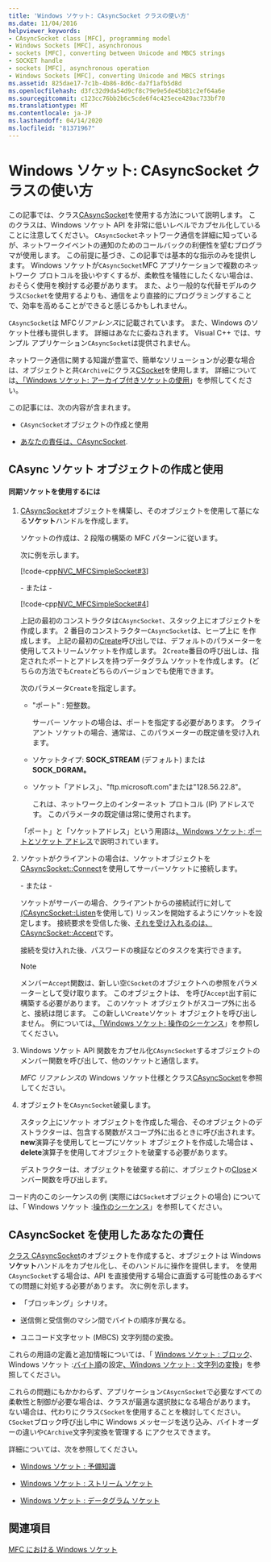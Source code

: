 ```yaml
---
title: 'Windows ソケット: CAsyncSocket クラスの使い方'
ms.date: 11/04/2016
helpviewer_keywords:
- CAsyncSocket class [MFC], programming model
- Windows Sockets [MFC], asynchronous
- sockets [MFC], converting between Unicode and MBCS strings
- SOCKET handle
- sockets [MFC], asynchronous operation
- Windows Sockets [MFC], converting Unicode and MBCS strings
ms.assetid: 825dae17-7c1b-4b86-8d6c-da7f1afb5d8d
ms.openlocfilehash: d3fc32d9da54d9cf8c79e9e5de45b81c2ef64a6e
ms.sourcegitcommit: c123cc76bb2b6c5cde6f4c425ece420ac733bf70
ms.translationtype: MT
ms.contentlocale: ja-JP
ms.lasthandoff: 04/14/2020
ms.locfileid: "81371967"
---
```

# <a name="windows-sockets-using-class-casyncsocket"></a>Windows ソケット: CAsyncSocket クラスの使い方

この記事では、クラス[CAsyncSocket](../mfc/reference/casyncsocket-class.md)を使用する方法について説明します。 このクラスは、Windows ソケット API を非常に低いレベルでカプセル化していることに注意してください。 `CAsyncSocket`ネットワーク通信を詳細に知っているが、ネットワークイベントの通知のためのコールバックの利便性を望むプログラマが使用します。 この前提に基づき、この記事では基本的な指示のみを提供します。 Windows ソケットが`CAsyncSocket`MFC アプリケーションで複数のネットワーク プロトコルを扱いやすくするが、柔軟性を犠牲にしたくない場合は、おそらく使用を検討する必要があります。 また、より一般的な代替モデルのクラス`CSocket`を使用するよりも、通信をより直接的にプログラミングすることで、効率を高めることができると感じるかもしれません。

`CAsyncSocket`は MFC*リファレンス*に記載されています。 また、Windows のソケット仕様も提供します。 詳細はあなたに委ねされます。 Visual C++ では、サンプル アプリケーション`CAsyncSocket`は提供されません。

ネットワーク通信に関する知識が豊富で、簡単なソリューションが必要な場合は、オブジェクトと共`CArchive`にクラス[CSocket](../mfc/reference/csocket-class.md)を使用します。 詳細については[、「Windows ソケット: アーカイブ付きソケットの使用](../mfc/windows-sockets-using-sockets-with-archives.md)」を参照してください。

この記事には、次の内容が含まれます。

- `CAsyncSocket`オブジェクトの作成と使用

- [あなたの責任は、CAsyncSocket](#_core_your_responsibilities_with_casyncsocket).

## <a name="creating-and-using-a-casyncsocket-object"></a><a name="_core_creating_and_using_a_casyncsocket_object"></a>CAsync ソケット オブジェクトの作成と使用

#### <a name="to-use-casyncsocket"></a>同期ソケットを使用するには

1. [CAsyncSocket](../mfc/reference/casyncsocket-class.md)オブジェクトを構築し、そのオブジェクトを使用して基になる**ソケット**ハンドルを作成します。

   ソケットの作成は、2 段階の構築の MFC パターンに従います。

   次に例を示します。

   [!code-cpp[NVC_MFCSimpleSocket#3](../mfc/codesnippet/cpp/windows-sockets-using-class-casyncsocket_1.cpp)]

     \- または -

   [!code-cpp[NVC_MFCSimpleSocket#4](../mfc/codesnippet/cpp/windows-sockets-using-class-casyncsocket_2.cpp)]

   上記の最初のコンストラクタは`CAsyncSocket`、スタック上にオブジェクトを作成します。 2 番目のコンストラクター`CAsyncSocket`は、ヒープ上に を作成します。 上記の最初の[Create](../mfc/reference/casyncsocket-class.md#create)呼び出しでは、デフォルトのパラメーターを使用してストリームソケットを作成します。 2`Create`番目の呼び出しは、指定されたポートとアドレスを持つデータグラム ソケットを作成します。 (どちらの方法でも`Create`どちらのバージョンでも使用できます。

   次のパラメータ`Create`を指定します。

   - "ポート" : 短整数。

      サーバー ソケットの場合は、ポートを指定する必要があります。 クライアント ソケットの場合、通常は、このパラメーターの既定値を受け入れます。

   - ソケットタイプ: **SOCK_STREAM** (デフォルト) または**SOCK_DGRAM。**

   - ソケット「アドレス」、"ftp.microsoft.com"または"128.56.22.8"。

      これは、ネットワーク上のインターネット プロトコル (IP) アドレスです。 このパラメータの既定値は常に使用されます。

   「ポート」と「ソケットアドレス」という用語は[、Windows ソケット: ポートとソケット アドレス](../mfc/windows-sockets-ports-and-socket-addresses.md)で説明されています。

1. ソケットがクライアントの場合は、ソケットオブジェクトを[CAsyncSocket::Connect](../mfc/reference/casyncsocket-class.md#connect)を使用してサーバーソケットに接続します。

     \- または -

   ソケットがサーバーの場合、クライアントからの接続試行に対して[(CAsyncSocket::Listen](../mfc/reference/casyncsocket-class.md#listen)を使用して) リッスンを開始するようにソケットを設定します。 接続要求を受信した後、[それを受け入れるのは、CAsyncSocket::Accept](../mfc/reference/casyncsocket-class.md#accept)です。

   接続を受け入れた後、パスワードの検証などのタスクを実行できます。

    > [!NOTE]
    >  メンバー`Accept`関数は、新しい空`CSocket`のオブジェクトへの参照をパラメーターとして受け取ります。 このオブジェクトは、 を呼び`Accept`出す前に構築する必要があります。 このソケット オブジェクトがスコープ外に出ると、接続は閉じます。 この新しい`Create`ソケット オブジェクトを呼び出しません。 例については[、「Windows ソケット: 操作のシーケンス](../mfc/windows-sockets-sequence-of-operations.md)」を参照してください。

1. Windows ソケット API 関数をカプセル化`CAsyncSocket`するオブジェクトのメンバー関数を呼び出して、他のソケットと通信します。

   *MFC リファレンス*の Windows ソケット仕様とクラス[CAsyncSocket](../mfc/reference/casyncsocket-class.md)を参照してください。

1. オブジェクトを`CAsyncSocket`破棄します。

   スタック上にソケット オブジェクトを作成した場合、そのオブジェクトのデストラクターは、包含する関数がスコープ外に出るときに呼び出されます。 **new**演算子を使用してヒープにソケット オブジェクトを作成した場合は **、delete**演算子を使用してオブジェクトを破棄する必要があります。

   デストラクターは、オブジェクトを破棄する前に、オブジェクトの[Close](../mfc/reference/casyncsocket-class.md#close)メンバー関数を呼び出します。

コード内のこのシーケンスの例 (実際には`CSocket`オブジェクトの場合) については、「 Windows ソケット :[操作のシーケンス](../mfc/windows-sockets-sequence-of-operations.md)」を参照してください。

## <a name="your-responsibilities-with-casyncsocket"></a><a name="_core_your_responsibilities_with_casyncsocket"></a>CAsyncSocket を使用したあなたの責任

[クラス CAsyncSocket](../mfc/reference/casyncsocket-class.md)のオブジェクトを作成すると、オブジェクトは Windows**ソケット**ハンドルをカプセル化し、そのハンドルに操作を提供します。 を使用`CAsyncSocket`する場合は、API を直接使用する場合に直面する可能性のあるすべての問題に対処する必要があります。 次に例を示します。

- 「ブロッキング」シナリオ。

- 送信側と受信側のマシン間でバイトの順序が異なる。

- ユニコード文字セット (MBCS) 文字列間の変換。

これらの用語の定義と追加情報については、「 [Windows ソケット : ブロック](../mfc/windows-sockets-blocking.md)、 Windows ソケット :[バイト順](../mfc/windows-sockets-byte-ordering.md)の設定[、Windows ソケット : 文字列の変換](../mfc/windows-sockets-converting-strings.md)」を参照してください。

これらの問題にもかかわらず、アプリケーション`CAsycnSocket`で必要なすべての柔軟性と制御が必要な場合は、クラスが最適な選択肢になる場合があります。 ない場合は、代わりにクラス`CSocket`を使用することを検討してください。 `CSocket`ブロック呼び出し中に Windows メッセージを送り込み、バイトオーダーの違いや`CArchive`文字列変換を管理する にアクセスできます。

詳細については、次を参照してください。

- [Windows ソケット : 予備知識](../mfc/windows-sockets-background.md)

- [Windows ソケット : ストリーム ソケット](../mfc/windows-sockets-stream-sockets.md)

- [Windows ソケット : データグラム ソケット](../mfc/windows-sockets-datagram-sockets.md)

## <a name="see-also"></a>関連項目

[MFC における Windows ソケット](../mfc/windows-sockets-in-mfc.md)
